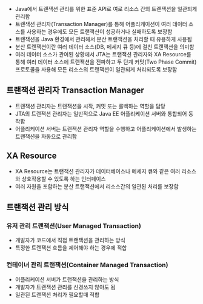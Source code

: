 - Java에서 트랜잭션 관리를 위한 표준 API로 여로 리소스 간의 트랜잭션을 일관되게 관리함
- 트랜잭션 관리자(Transaction Manager)를 통해 어플리케이션이 여러 데이터 소스를 사용하는 경우에도 모든 트랜잭션이 성공하거나 실패하도록 보장함
- 트랜잭션을 Java 환경에서 관리해서 분산 트랜잭션을 처리할 때 유용하게 사용됨
- 분산 트랜잭션이란 여러 데이터 소스(DB, 메세지 큐 등)에 걸친 트랜잭션을 의미함
- 여러 데이터 소스가 관여된 상황에서 JTA는 트랜잭션 관리자와 XA Resource를 통해 여러 데이터 소스에 트랜잭션을 전파하고 두 단계 커밋(Two Phase Commit) 프로토콜을 사용해 모든 리소스의 트랜잭션이 일관되게 처리되도록 보장함

## 트랜잭션 관리자 Transaction Manager
- 트랜잭션 관리자는 트랜잭션을 시작, 커밋 또는 롤백하는 역할을 담당
- JTA의 트랜잭션 관리자는 일반적으로 Java EE 어플리케이션 서버와 통합되어 동작함
- 어플리케이션 서버는 트랜잭션 관리자 역할을 수행하고 어플리케이션에서 발생하는 트랜잭션을 자동으로 관리함

## XA Resource
- XA Resource는 트랜잭션 관리자가 데이터베이스나 메세지 큐와 같은 여러 리소스와 상호작용할 수 있도록 하는 인터페이스
- 여러 자원을 포함하는 분산 트랜잭션에서 리소스간의 일관된 처리를 보장함

## 트랜잭션 관리 방식
### 유저 관리 트랜잭션(User Managed Transaction)
- 개발자가 코드에서 직접 트랜잭션을 관리하는 방식
- 특정한 트랜잭션 흐름을 제어해야 하는 경우에 적합
### 컨테이너 관리 트랜잭션(Container Managed Transaction)
- 어플리케이션 서버가 트랜잭션을 관리하는 방식
- 개발자가 트랜잭션 관리를 신경쓰지 않아도 됨
- 일관된 트랜잭션 처리가 필요할때 적합
